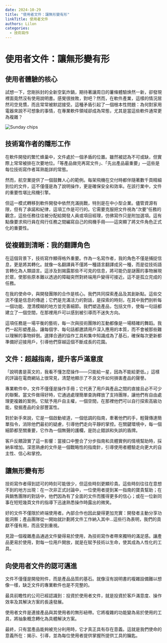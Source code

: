 ```yaml
---
date: 2024-10-29
title: "使用者文件：讓無形變有形"
linkTitle: 使用者文件
authors: Lilon
categories:
  - 技術寫作
---
```


# 使用者文件：讓無形變有形

## 使用者體驗的核心

試想一下，您剛拆封的全新空氣炸鍋，期待著讓周日的薯條體驗焕然一新，卻發現裡面竟然沒有使用說明書。感覺很挫敗，對吧？然而，在軟件產業，這樣的情況居然司空見慣，而且常常被默認接受。這種矛盾引起了一個根本性問題：為何對家用電器來說不可想象的事情，在專業軟件領域卻成為常態，尤其是當這些軟件通常更為複雜？

![Sunday chips](https://images-wixmp-ed30a86b8c4ca887773594c2.wixmp.com/f/09c917d0-f5ca-4b29-a706-5e3ed5489e13/digxdt1-eea75aba-95b2-4732-aa06-35af6a02ef3f.jpg/v1/fill/w_997,h_802,q_70,strp/sunday_chips_by_li__lon_digxdt1-pre.jpg?token=eyJ0eXAiOiJKV1QiLCJhbGciOiJIUzI1NiJ9.eyJzdWIiOiJ1cm46YXBwOjdlMGQxODg5ODIyNjQzNzNhNWYwZDQxNWVhMGQyNmUwIiwiaXNzIjoidXJuOmFwcDo3ZTBkMTg4OTgyMjY0MzczYTVmMGQ0MTVlYTBkMjZlMCIsIm9iaiI6W1t7ImhlaWdodCI6Ijw9OTY1IiwicGF0aCI6IlwvZlwvMDljOTE3ZDAtZjVjYS00YjI5LWE3MDYtNWUzZWQ1NDg5ZTEzXC9kaWd4ZHQxLWVlYTc1YWJhLTk1YjItNDczMi1hYTA2LTM1YWY2YTAyZWYzZi5qcGciLCJ3aWR0aCI6Ijw9MTIwMCJ9XV0sImF1ZCI6WyJ1cm46c2VydmljZTppbWFnZS5vcGVyYXRpb25zIl19.h2bpHmAZrh5a3WEDC9w9195HmPtfsY1dsC4YAFqSg7U)

## 技術寫作者的隱形工作

在軟件開發的繁忙蜂巢中，文件處於一個矛盾的位置。雖然被認為不可或缺，但實際上常常被排在次要地位。「等產品做完再寫文件」、「先出產品最重要」—這些是每位技術寫作者耳熟能詳的常態。

然而，航空業提供了一個鼓舞人心的範例。每架飛機在交付時都伴隨著數千頁精細到位的文件，這不僅僅是為了說明操作，更是確保安全和效率。在該行業中，文件的重要性堪比飛機引擎。

但這一模式轉移到軟件開發中依然充滿挑戰，特別是在中小型企業。儘管資源有限，但有了承諾和紀律，這項工作是可行的。它需要克服把文件視為“次要”任務的觀念，這些任務往往被分配給開發人員或項目經理，仿佛寫作只是附加選項。這有點像要求飛行員在飛行任務之間編寫自己的飛機手冊——這突顯了將文件角色正式化的重要性。

## 從複雜到清晰：我的翻譯角色

在這個背景下，技術寫作顯得格外重要。作為一名寫作者，我的角色不僅是捕捉信息，更是將其轉化。就像一名翻譯員不僅將一種語言翻譯成另一種，而是從技術語言轉化為人類語言。這涉及到揭露那些不可見的信息，將可能仍是謎團的事物展現於眾，使那些原本難以透過的障礙突然對終端用戶變得可接近。這不是孤立完成的任務。

在我的使命中，與開發團隊的合作是核心。我們共同探索產品及其創新點。這些交流不僅是信息的傳遞；它們是充滿活力的對話，是探索的時刻，在其中我們剖析每一個功能、澄清模糊的地方並完善細節。我們塑造產品，包括文件，使每一句話都建立了一個空間，在那裡用戶可以感到被引導而不迷失方向。

這項任務是一場平衡的藝術，每一次與技術團隊的互動都像是一場精確的舞蹈。我們一起形塑產品，讓每個字、每句話都邀請用戶深入應用的本質，而不會被那些難以理解的事物絆倒。選擇合適的協作工具和集中知識成為了基石，確保每次更新都準備好迎接用戶，引導他們穿越這個不斷成長的花園。

## 文件：超越指南，提升客戶滿意度

「說明書是英文的，我看不懂怎麼操作——只能給一星，因為不能給更低。」這樣的評論在電商網站上很常見，清楚地顯示了不良文件如何損害產品的聲譽。

專業軟件中，文件不僅僅是操作手冊；它代表了用戶與產品之間的直接且必不可少的聯繫。當文件做得好時，它通過處理簡單查詢釋放了支持團隊，讓他們有自由處理更複雜的案例。它賦予用戶自主權，一個空間，在那裡他們可以自行探索高級功能，發掘產品的全部豐富性。

對於新手來說，它是一個啟動坡道，一個低調的指南，牽著他們的手，輕聲傳達簡單指令，消除他們最初的疑慮，引導他們走向平靜的掌控。在關鍵環境中，每一個細節都至關重要，它作為一個無聲的護欄，是防止錯誤和失誤的盾牌。

客戶反饋證實了這一影響：當接口中整合了分步指南和具體實例的情境幫助時，採納率增加。深思熟慮的文件是一個戰略性的指南針，引導使用者體驗走向更大的自主性、信心和掌控。

## 讓無形變有形

技術寫作者得到認可的時刻可能很少，但這些時刻更顯珍貴。這些時刻往往在意想不到的地方出現：在一次非正式討論中，一位使用者提到某一指南的寶貴幫助；在與銷售團隊的對話中，他們因為有了全面的文件而獲得更多的信心；或在一位新同事在短短幾頁文件的指導下迅速熟悉操作時露出的微笑。

好的文件不僅限於終端使用者。內部合作也因此變得更加充實：開發者主動分享功能洞察；產品團隊從一開始就計劃將文件工作納入其中...這些行為表明，我們的貢獻不僅有用，而且受到重視。

見證一個複雜產品通過文件變得易於使用，為技術寫作者帶來獨特的滿足感。讓產品更易於使用，對每一位用戶開放，就是在賦予技術以生命，使其成為人性化的工具。

## 向使用者文件的認可邁進

文件不僅僅是開發附件，而是產品品質的基石。就像沒有說明書的複雜設備難以想像一樣，缺乏文件的專業軟件也是不完整的。

最具前瞻性的公司已經認識到：投資於使用者文件，就是投資於客戶滿意度、操作效率及其解決方案的長遠發展。

使用者文件是連接產品與其使用者的無形紐帶。它將複雜的功能變為易於使用的工具，將抽象概念轉化為具體解決方案。

最終，只有當產品能夠被充分利用時，它才真正具有存在意義。這就是我們使命的意義所在：揭示、引導，並為每位使用者提供掌握所提供工具的鑰匙。
